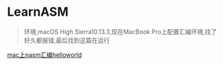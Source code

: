 # LearnASM

> 环境,macOS High Sierra10.13.3,现在MacBook Pro上配置汇编环境,找了好久都报错,最后找到这篇在运行

[mac上nasm汇编helloworld](https://type.so/assembly/mac-nasm-helloworld.html)